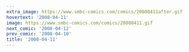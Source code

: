 ```yaml
---
extra_image: https://www.smbc-comics.com/comics/20080411after.gif
hovertext: '2008-04-11'
image: https://www.smbc-comics.com/comics/20080411.gif
next_comic: '2008-04-12'
prev_comic: '2008-04-10'
title: '2008-04-11'
---
```


